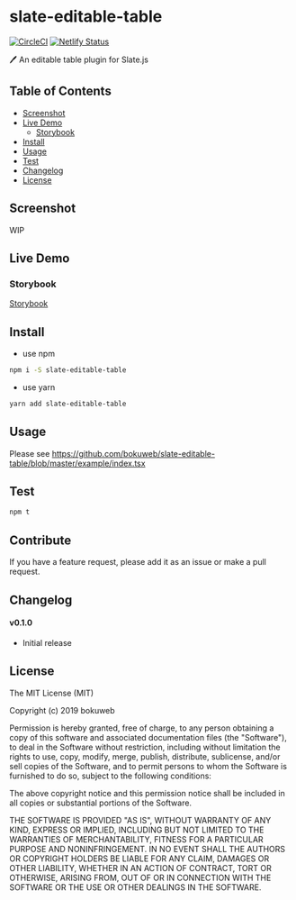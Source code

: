 # slate-editable-table

[![CircleCI](https://circleci.com/gh/bokuweb/slate-editable-table/tree/master.svg?style=svg)](https://circleci.com/gh/bokuweb/slate-editable-table/tree/master) [![Netlify Status](https://api.netlify.com/api/v1/badges/38cf0525-13bf-4e03-827b-5cd3d9d452a3/deploy-status)](https://app.netlify.com/sites/jolly-fermi-6a0c28/deploys)

:pen: An editable table plugin for Slate.js


## Table of Contents

* [Screenshot](#Screenshot)
* [Live Demo](#live-demo)
  * [Storybook](#storybook)
* [Install](#install)
* [Usage](#usage)
* [Test](#test)
* [Changelog](#changelog)
* [License](#license)


## Screenshot

WIP

## Live Demo

### Storybook

[Storybook](https://jolly-fermi-6a0c28.netlify.com/)

## Install

- use npm

```sh
npm i -S slate-editable-table
```

- use yarn

```sh
yarn add slate-editable-table
```

## Usage

Please see https://github.com/bokuweb/slate-editable-table/blob/master/example/index.tsx


## Test

``` sh
npm t
```

## Contribute

If you have a feature request, please add it as an issue or make a pull request.

## Changelog

#### v0.1.0

- Initial release

## License

The MIT License (MIT)

Copyright (c) 2019 bokuweb

Permission is hereby granted, free of charge, to any person obtaining a copy of this software and associated documentation files (the "Software"), to deal in the Software without restriction, including without limitation the rights to use, copy, modify, merge, publish, distribute, sublicense, and/or sell copies of the Software, and to permit persons to whom the Software is furnished to do so, subject to the following conditions:

The above copyright notice and this permission notice shall be included in all copies or substantial portions of the Software.

THE SOFTWARE IS PROVIDED "AS IS", WITHOUT WARRANTY OF ANY KIND, EXPRESS OR IMPLIED, INCLUDING BUT NOT LIMITED TO THE WARRANTIES OF MERCHANTABILITY, FITNESS FOR A PARTICULAR PURPOSE AND NONINFRINGEMENT. IN NO EVENT SHALL THE AUTHORS OR COPYRIGHT HOLDERS BE LIABLE FOR ANY CLAIM, DAMAGES OR OTHER LIABILITY, WHETHER IN AN ACTION OF CONTRACT, TORT OR OTHERWISE, ARISING FROM, OUT OF OR IN CONNECTION WITH THE SOFTWARE OR THE USE OR OTHER DEALINGS IN THE SOFTWARE.
